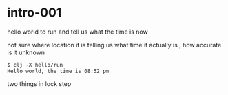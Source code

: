 
# intro-001

hello world to run and tell us what the time is now 

not sure where location it is telling us what time it actually is , how accurate is it unknown

```
$ clj -X hello/run
Hello world, the time is 08:52 pm
```

two things in lock step





